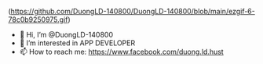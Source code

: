 (https://github.com/DuongLD-140800/DuongLD-140800/blob/main/ezgif-6-78c0b9250975.gif)
- 👋 Hi, I’m @DuongLD-140800
- 👀 I’m interested in APP DEVELOPER
- 📫 How to reach me: https://www.facebook.com/duong.ld.hust

<!---
DuongLD-140800/DuongLD-140800 is a ✨ special ✨ repository because its `README.md` (this file) appears on your GitHub profile.
You can click the Preview link to take a look at your changes.
--->
